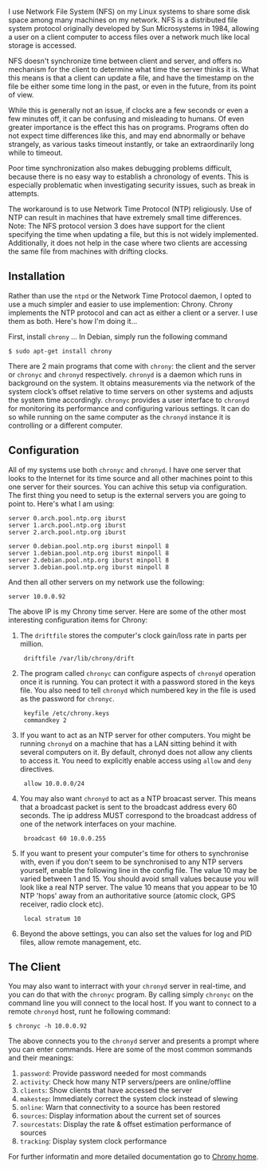 <!-- title: Configuring and Using Chrony -->

I use Network File System (NFS) on my Linux systems to share some disk space
among many machines on my network. NFS is a distributed file system protocol
originally developed by Sun Microsystems in 1984, allowing a user on a client
computer to access files over a network much like local storage is
accessed.

NFS doesn't synchronize time between client and server, and offers no mechanism
for the client to determine what time the server thinks it is. What this means
is that a client can update a file, and have the timestamp on the file be either
some time long in the past, or even in the future, from its point of view.

While this is generally not an issue, if clocks are a few seconds or even a few
minutes off, it can be confusing and misleading to humans. Of even greater
importance is the effect this has on programs. Programs often do not expect time
differences like this, and may end abnormally or behave strangely, as various
tasks timeout instantly, or take an extraordinarily long while to timeout.

Poor time synchronization also makes debugging problems difficult, because there
is no easy way to establish a chronology of events. This is especially
problematic when investigating security issues, such as break in attempts.

The workaround is to use Network Time Protocol (NTP) religiously. Use of NTP can
result in machines that have extremely small time differences. Note: The NFS
protocol version 3 does have support for the client specifying the time when
updating a file, but this is not widely implemented. Additionally, it does not
help in the case where two clients are accessing the same file from machines
with drifting clocks.

## Installation

Rather than use the `ntpd` or the Network Time Protocol daemon, I opted to use a
much simpler and easier to use implemention: Chrony. Chrony implements the NTP
protocol and can act as either a client or a server. I use them as both. Here's
how I'm doing it...

First, install `chrony` ... In Debian, simply run the following command

    $ sudo apt-get install chrony

There are 2 main programs that come with `chrony`: the client and the server or
`chronyc` and `chronyd` respectively. `chronyd` is a daemon which runs in
background on the system. It obtains measurements via the network of the system
clock’s offset relative to time servers on other systems and adjusts the system
time accordingly. `chronyc` provides a user interface to `chronyd` for monitoring
its performance and configuring various settings. It can do so while running on
the same computer as the `chronyd` instance it is controlling or a different
computer.

## Configuration

All of my systems use both `chronyc` and `chronyd`. I have one server that
looks to the Internet for its time source and all other machines point to this
one server for their sources. You can achive this setup via configuration. The
first thing you need to setup is the external servers you are going to point
to. Here's what I am using:

    server 0.arch.pool.ntp.org iburst
    server 1.arch.pool.ntp.org iburst
    server 2.arch.pool.ntp.org iburst

    server 0.debian.pool.ntp.org iburst minpoll 8
    server 1.debian.pool.ntp.org iburst minpoll 8
    server 2.debian.pool.ntp.org iburst minpoll 8
    server 3.debian.pool.ntp.org iburst minpoll 8

And then all other servers on my network use the following:

    server 10.0.0.92

The above IP is my Chrony time server. Here are some of the other most
interesting configuration items for Chrony:

1. The `driftfile` stores the computer's clock gain/loss rate in parts per
   million.

        driftfile /var/lib/chrony/drift

2. The program called `chronyc` can configure aspects of `chronyd` operation
   once it is running. You can protect it with a password stored in the keys
   file.  You also need to tell `chronyd` which numbered key in the file is used
   as the password for `chronyc`.

        keyfile /etc/chrony.keys
        commandkey 2

3. If you want to act as an NTP server for other computers. You might be running
   `chronyd` on a machine that has a LAN sitting behind it with several
   computers on it. By default, chronyd does not allow any clients to access it.
   You need to explicitly enable access using `allow` and `deny` directives.

        allow 10.0.0.0/24

4. You may also want `chronyd` to act as a NTP broacast server. This means that
   a broadcast packet is sent to the broadcast address every 60 seconds.  The ip
   address MUST correspond to the broadcast address of one of the network
   interfaces on your machine.

        broadcast 60 10.0.0.255

5. If you want to present your computer's time for others to synchronise with,
   even if you don't seem to be synchronised to any NTP servers yourself, enable
   the following line in the config file. The value 10 may be varied between 1
   and 15.  You should avoid small values because you will look like a real NTP
   server.  The value 10 means that you appear to be 10 NTP 'hops' away from an
   authoritative source (atomic clock, GPS receiver, radio clock etc).

        local stratum 10

6. Beyond the above settings, you can also set the values for log and PID files,
   allow remote management, etc.

## The Client

You may also want to interract with your `chronyd` server in real-time, and you
can do that with the `chronyc` program. By calling simply `chronyc` on the
command line you will connect to the local host. If you want to connect to a
remote `chronyd` host, runt he following command:

    $ chronyc -h 10.0.0.92

The above connects you to the `chronyd` server and presents a prompt where you
can enter commands. Here are some of the most common sommands and their
meanings:

1. `password`: Provide password needed for most commands
2. `activity`: Check how many NTP servers/peers are online/offline
3. `clients`: Show clients that have accessed the server
4. `makestep`: Immediately correct the system clock instead of slewing
6. `online`: Warn that connectivity to a source has been restored
7. `sources`: Display information about the current set of sources
8. `sourcestats`: Display the rate & offset estimation performance of sources
9. `tracking`: Display system clock performance

For further informatin and more detailed documentation go to
[Chrony home][link1].


[link1]: http://chrony.tuxfamily.org/ "Chrony home"
